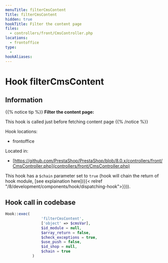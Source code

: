 ```yaml
---
menuTitle: filterCmsContent
Title: filterCmsContent
hidden: true
hookTitle: Filter the content page
files:
  - controllers/front/CmsController.php
locations:
  - frontoffice
type:
  - 
hookAliases:
---
```


# Hook filterCmsContent

## Information

{{% notice tip %}}
**Filter the content page:** 

This hook is called just before fetching content page
{{% /notice %}}

Hook locations: 
  - frontoffice

Located in: 
  - [https://github.com/PrestaShop/PrestaShop/blob/8.0.x/controllers/front/CmsController.php](controllers/front/CmsController.php)

This hook has a `$chain` parameter set to `true` (hook will chain the return of hook module, [see explaination here]({{< relref "/8/development/components/hook/dispatching-hook">}})).

## Hook call in codebase

```php
Hook::exec(
                'filterCmsContent',
                ['object' => $cmsVar],
                $id_module = null,
                $array_return = false,
                $check_exceptions = true,
                $use_push = false,
                $id_shop = null,
                $chain = true
            )
```